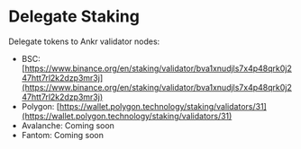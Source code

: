 # Delegate Staking

Delegate tokens to Ankr validator nodes:

* BSC: [https://www.binance.org/en/staking/validator/bva1xnudjls7x4p48qrk0j247htt7rl2k2dzp3mr3j](https://www.binance.org/en/staking/validator/bva1xnudjls7x4p48qrk0j247htt7rl2k2dzp3mr3j)
* Polygon: [https://wallet.polygon.technology/staking/validators/31](https://wallet.polygon.technology/staking/validators/31)
* Avalanche: Coming soon
* Fantom: Coming soon


